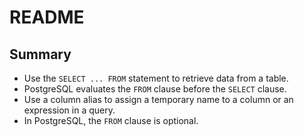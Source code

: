 # README

## Summary

- Use the `SELECT ... FROM` statement to retrieve data from a table.
- PostgreSQL evaluates the `FROM` clause before the `SELECT` clause.
- Use a column alias to assign a temporary name to a column or an expression in a query.
- In PostgreSQL, the `FROM` clause is optional.

